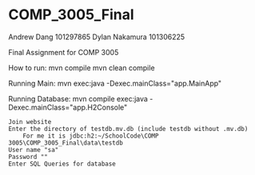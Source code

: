 # COMP_3005_Final
Andrew Dang       101297865
Dylan Nakamura    101306225

Final Assignment for COMP 3005

How to run:
    mvn compile 
    mvn clean compile

Running Main:
    mvn exec:java -Dexec.mainClass="app.MainApp"

Running Database:
    mvn compile exec:java -Dexec.mainClass="app.H2Console"
    
    Join website
    Enter the directory of testdb.mv.db (include testdb without .mv.db)
        For me it is jdbc:h2:~/SchoolCode\COMP 3005\COMP_3005_Final\data\testdb
    User name "sa"
    Password ""
    Enter SQL Queries for database
